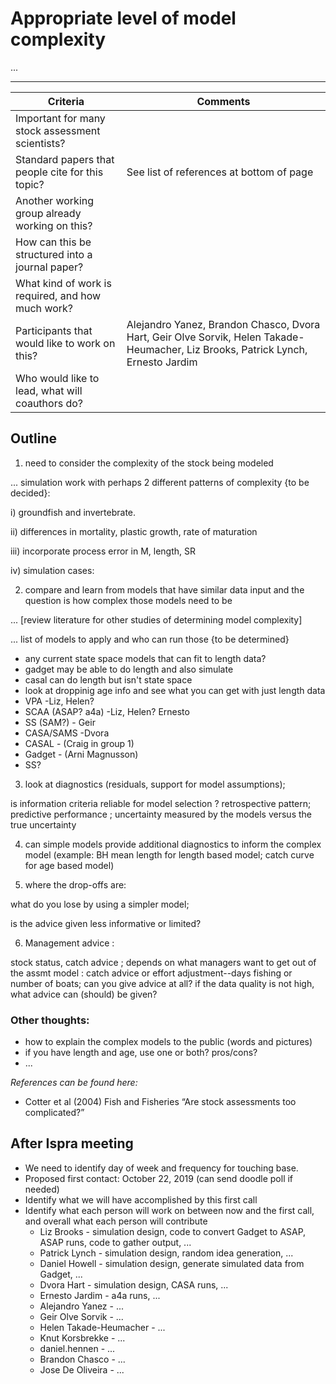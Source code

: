 # Appropriate level of model complexity

...

***

Criteria | Comments
-------- | --------
Important for many stock assessment scientists?   |
Standard papers that people cite for this topic?  | See list of references at bottom of page
Another working group already working on this?    |
How can this be structured into a journal paper?  |
What kind of work is required, and how much work? |
Participants that would like to work on this?     | Alejandro Yanez, Brandon Chasco, Dvora Hart, Geir Olve Sorvik, Helen Takade-Heumacher, Liz Brooks, Patrick Lynch, Ernesto Jardim
Who would like to lead, what will coauthors do?   |

## Outline

1. need to consider the complexity of the stock being modeled

...  simulation work with perhaps 2 different patterns of complexity {to be decided}:

i)   groundfish and invertebrate.  

ii)  differences in mortality, plastic growth, rate of maturation

iii) incorporate process error in M, length, SR

iv)  simulation cases:

2. compare and learn from models that have similar data input and the question is how complex those models need to be

... [review literature for other studies of determining model complexity]

... list of models to apply and who can run those {to be determined}

* any current state space models that can fit to length data?
* gadget may be able to do length and also simulate
* casal can do length but isn't state space
* look at droppinig age info and see what you can get with just length data
* VPA   -Liz, Helen?
* SCAA (ASAP? a4a) -Liz, Helen? Ernesto
* SS (SAM?) - Geir
* CASA/SAMS -Dvora
* CASAL - (Craig in group 1)
* Gadget - (Arni Magnusson)
* SS?

3. look at diagnostics (residuals, support for model assumptions);

is information criteria reliable for model selection ? retrospective pattern; predictive performance ; uncertainty measured by the models versus the true uncertainty

4. can simple models provide additional diagnostics to inform the complex model
(example: BH mean length for length based model; catch curve for age based model)

5. where the drop-offs are:
 
 what do you lose by using a simpler model;
 
  is the advice given less informative or limited? 

6. Management advice :

stock status, catch advice ; depends on what managers want to get out of the assmt model : catch advice or effort adjustment--days fishing or number of boats; can 
you give advice at all?  if the data quality is not high, what advice can (should) be given?

### Other thoughts:
- how to explain the complex models to the public (words and pictures)
- if you have length and age, use one or both? pros/cons?
- ...



*References can be found here:*
* Cotter et al (2004) Fish and Fisheries “Are stock assessments too complicated?” 

## After Ispra meeting

* We need to identify day of week and frequency for touching base. 
* Proposed first contact: October 22, 2019 (can send doodle poll if needed)
* Identify what we will have accomplished by this first call
* Identify what each person will work on between now and the first call, and overall what each person will contribute
  * Liz Brooks - simulation design, code to convert Gadget to ASAP, ASAP runs, code to gather output, ...  
  * Patrick Lynch - simulation design, random idea generation, ...
  * Daniel Howell - simulation design, generate simulated data from Gadget, ...
  * Dvora Hart - simulation design, CASA runs, ...
  * Ernesto Jardim - a4a runs, ...
  * Alejandro Yanez - ...
  * Geir Olve Sorvik - ...
  * Helen Takade-Heumacher - ...
  * Knut Korsbrekke - ... 
  * daniel.hennen - ...
  * Brandon Chasco - ...
  * Jose De Oliveira - ...
 


